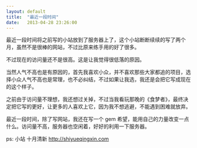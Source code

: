 ```yaml
---
layout: default
title:  "最近一段时间"
date:   2013-04-28 23:26:00
---
```


最近一段时间将之前写的小站放到了服务器上了，这个小站断断续续的写了两个月，虽然不是很棒的网站，不过比原来练手用的好了很多。

不过现在的访问量还不是很高。这是让我觉得很低落的原因。

当然人气不高也是有原因的，首先我喜欢小众，并不喜欢那些大家都追的项目，选择小众人气不高也是常理，也不必纠结，不过如果让我选，我还是会把它写成现在的这个样子。

之前由于访问量不理想，我还想过关掉，不过当我看玩那晚的《食梦者》，最终决定把它写的更好，让更多的人喜欢上它，因为我不想逃避，不能遇到困难就放弃。

最近一段时间，除了写网站，我还在写一个 gem 希望，能用自己的力量改变一点什么。访问量不高，服务器也空闲着，好好的利用一下服务器。

ps: 小站 十月清新 http://shiyueqingxin.com 
